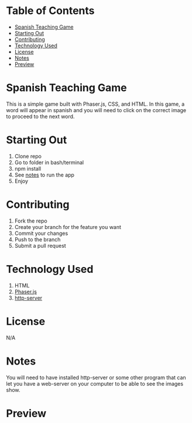 # Table of Contents <!-- omit in toc -->
- [Spanish Teaching Game](#spanish-teaching-game)
- [Starting Out](#starting-out)
- [Contributing](#contributing)
- [Technology Used](#technology-used)
- [License](#license)
- [Notes](#notes)
- [Preview](#preview)
  
# Spanish Teaching Game
This is a simple game built with Phaser.js, CSS, and HTML. In this game, a word will appear in spanish and you will need to click
on the correct image to proceed to the next word. 


# Starting Out 
1. Clone repo
2. Go to folder in bash/terminal
3. npm install
4. See [notes](#notes) to run the app
5. Enjoy

# Contributing
1. Fork the repo
2. Create your branch for the feature you want
3. Commit your changes
4. Push to the branch
5. Submit a pull request
   
# Technology Used
1. HTML
2. [Phaser.js](https://phaser.io/)
3. [http-server](https://www.npmjs.com/package/http-server)
   
# License
N/A

# Notes
You will need to have installed http-server or some other program that can let you have a web-server on your computer to be able to see
the images show.

# Preview
![]()

